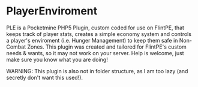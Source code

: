 # PlayerEnviroment
PLE is a Pocketmine PHP5 Plugin, custom coded for use on FlintPE, that keeps track of player stats, creates a simple economy system and controls a player's enviroment (i.e. Hunger Management) to keep them safe in Non-Combat Zones. This plugin was created and tailored for FlintPE's custom needs &amp; wants, so it may not work on your server. Help is welcome, just make sure you know what you are doing!

WARNING: This plugin is also not in folder structure, as I am too lazy (and secretly don't want this used!).
